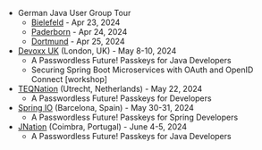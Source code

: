 - German Java User Group Tour
  - [Bielefeld](https://www.meetup.com/de-DE/java-user-group-bielefeld/) - Apr 23, 2024
  - [Paderborn](https://jug-pb.gitlab.io/) - Apr 24, 2024
  - [Dortmund](https://www.meetup.com/de-DE/jug-dortmund/) - Apr 25, 2024
- [Devoxx UK](https://www.devoxx.co.uk/) (London, UK) - May 8-10, 2024
  - A Passwordless Future! Passkeys for Java Developers
  - Securing Spring Boot Microservices with OAuth and OpenID Connect [workshop]
- [TEQNation](https://conference.teqnation.com/) (Utrecht, Netherlands) - May 22, 2024
  - A Passwordless Future! Passkeys for Developers
- [Spring IO](https://2024.springio.net/) (Barcelona, Spain) - May 30-31, 2024
  - A Passwordless Future! Passkeys for Spring Developers
- [JNation](https://jnation.pt/) (Coimbra, Portugal) - June 4-5, 2024
  - A Passwordless Future! Passkeys for Java Developers
